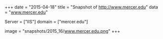 
+++
date = "2015-04-18"
title = "Snapshot of http://www.mercer.edu"
data = "www.mercer.edu"

Server = ["IIS"]
domain = ["mercer.edu"]

  image = "snapshots/2015_16/www.mercer.edu.png"
+++
#
